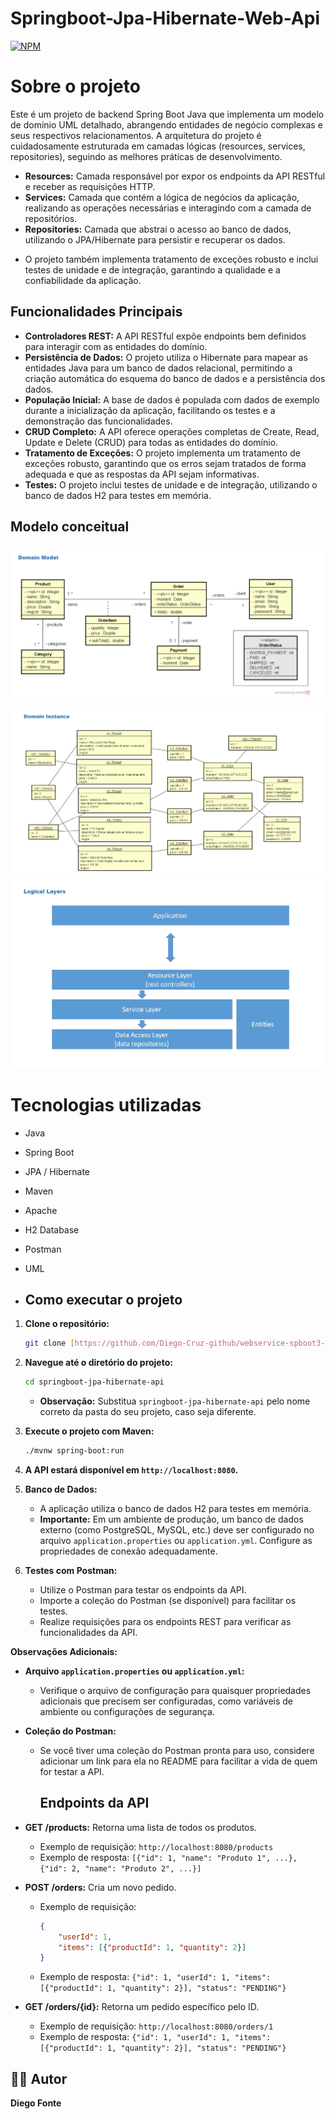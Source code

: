 # Springboot-Jpa-Hibernate-Web-Api

[![NPM](https://img.shields.io/npm/l/react)](https://github.com/Diego-Cruz-github/webservice-spboot3-jpa/blob/main/LICENSE) 

# Sobre o projeto

Este é um projeto de backend Spring Boot Java que implementa um modelo de domínio UML detalhado, abrangendo entidades de negócio complexas e seus respectivos relacionamentos. A arquitetura do projeto é cuidadosamente estruturada em camadas lógicas (resources, services, repositories), seguindo as melhores práticas de desenvolvimento.

* **Resources:** Camada responsável por expor os endpoints da API RESTful e receber as requisições HTTP.
* **Services:** Camada que contém a lógica de negócios da aplicação, realizando as operações necessárias e interagindo com a camada de repositórios.
* **Repositories:** Camada que abstrai o acesso ao banco de dados, utilizando o JPA/Hibernate para persistir e recuperar os dados.

- O projeto também implementa tratamento de exceções robusto e inclui testes de unidade e de integração, garantindo a qualidade e a confiabilidade da aplicação.

## Funcionalidades Principais

* **Controladores REST:** A API RESTful expõe endpoints bem definidos para interagir com as entidades do domínio.
* **Persistência de Dados:** O projeto utiliza o Hibernate para mapear as entidades Java para um banco de dados relacional, permitindo a criação automática do esquema do banco de dados e a persistência dos dados.
* **População Inicial:** A base de dados é populada com dados de exemplo durante a inicialização da aplicação, facilitando os testes e a demonstração das funcionalidades.
* **CRUD Completo:** A API oferece operações completas de Create, Read, Update e Delete (CRUD) para todas as entidades do domínio.
* **Tratamento de Exceções:** O projeto implementa um tratamento de exceções robusto, garantindo que os erros sejam tratados de forma adequada e que as respostas da API sejam informativas.
* **Testes:** O projeto inclui testes de unidade e de integração, utilizando o banco de dados H2 para testes em memória.

## Modelo conceitual
![Domain Model](https://github.com/Diego-Cruz-github/webservice-spboot3-jpa/blob/23ffbee3bc47c67a07f5af7e8cce7decd0c2f96b/Captura%20de%20tela%202025-03-19%20004822.png)
![Domain Instance](https://github.com/Diego-Cruz-github/webservice-spboot3-jpa/blob/23ffbee3bc47c67a07f5af7e8cce7decd0c2f96b/Captura%20de%20tela%202025-03-19%20005317.png)
![Logical Layers](https://github.com/Diego-Cruz-github/webservice-spboot3-jpa/blob/23ffbee3bc47c67a07f5af7e8cce7decd0c2f96b/Captura%20de%20tela%202025-03-19%20005347.png)


# Tecnologias utilizadas
- Java
- Spring Boot
- JPA / Hibernate
- Maven
- Apache
- H2 Database
- Postman
- UML

- ## Como executar o projeto

1.  **Clone o repositório:**

    ```bash
    git clone [https://github.com/Diego-Cruz-github/webservice-spboot3-jpa.git](https://github.com/Diego-Cruz-github/webservice-spboot3-jpa.git)
    ```

2.  **Navegue até o diretório do projeto:**

    ```bash
    cd springboot-jpa-hibernate-api
    ```

    * **Observação:** Substitua `springboot-jpa-hibernate-api` pelo nome correto da pasta do seu projeto, caso seja diferente.

3.  **Execute o projeto com Maven:**

    ```bash
    ./mvnw spring-boot:run
    ```

4.  **A API estará disponível em `http://localhost:8080`.**

5.  **Banco de Dados:**

    * A aplicação utiliza o banco de dados H2 para testes em memória.
    * **Importante:** Em um ambiente de produção, um banco de dados externo (como PostgreSQL, MySQL, etc.) deve ser configurado no arquivo `application.properties` ou `application.yml`. Configure as propriedades de conexão adequadamente.

6.  **Testes com Postman:**

    * Utilize o Postman para testar os endpoints da API.
    * Importe a coleção do Postman (se disponível) para facilitar os testes.
    * Realize requisições para os endpoints REST para verificar as funcionalidades da API.

**Observações Adicionais:**

* **Arquivo `application.properties` ou `application.yml`:**
    * Verifique o arquivo de configuração para quaisquer propriedades adicionais que precisem ser configuradas, como variáveis de ambiente ou configurações de segurança.

* **Coleção do Postman:**
    * Se você tiver uma coleção do Postman pronta para uso, considere adicionar um link para ela no README para facilitar a vida de quem for testar a API.
 
      ## Endpoints da API

* **GET /products:** Retorna uma lista de todos os produtos.
    * Exemplo de requisição: `http://localhost:8080/products`
    * Exemplo de resposta: `[{"id": 1, "name": "Produto 1", ...}, {"id": 2, "name": "Produto 2", ...}]`

* **POST /orders:** Cria um novo pedido.
    * Exemplo de requisição:
        ```json
        {
            "userId": 1,
            "items": [{"productId": 1, "quantity": 2}]
        }
        ```
    * Exemplo de resposta: `{"id": 1, "userId": 1, "items": [{"productId": 1, "quantity": 2}], "status": "PENDING"}`

* **GET /orders/{id}:** Retorna um pedido específico pelo ID.
    * Exemplo de requisição: `http://localhost:8080/orders/1`
    * Exemplo de resposta: `{"id": 1, "userId": 1, "items": [{"productId": 1, "quantity": 2}], "status": "PENDING"}`


## 👨‍💻 Autor
**Diego Fonte** 


